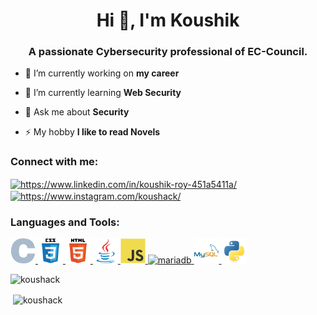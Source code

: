 <!-- ### Hi there 👋


**koushack/koushack** is a ✨ _special_ ✨ repository because its `README.md` (this file) appears on your GitHub profile.

Here are some ideas to get you started:-->
<h1 align="center">Hi 👋, I'm Koushik</h1>
<h3 align="center">A passionate Cybersecurity professional of EC-Council.</h3>

- 🔭 I’m currently working on **my career**

- 🌱 I’m currently learning **Web Security**

- 💬 Ask me about **Security**

- ⚡ My hobby **I like to read Novels**

<h3 align="left">Connect with me:</h3>
<p align="left">
<a href="https://linkedin.com/in/https://www.linkedin.com/in/koushik-roy-451a5411a/" target="blank"><img align="center" src="https://cdn.jsdelivr.net/npm/simple-icons@3.0.1/icons/linkedin.svg" alt="https://www.linkedin.com/in/koushik-roy-451a5411a/" height="30" width="40" /></a>
<a href="https://instagram.com/https://www.instagram.com/koushack/" target="blank"><img align="center" src="https://cdn.jsdelivr.net/npm/simple-icons@3.0.1/icons/instagram.svg" alt="https://www.instagram.com/koushack/" height="30" width="40" /></a>
</p>

<h3 align="left">Languages and Tools:</h3>
<p align="left"> <a href="https://www.cprogramming.com/" target="_blank"> <img src="https://raw.githubusercontent.com/devicons/devicon/master/icons/c/c-original.svg" alt="c" width="40" height="40"/> </a> <a href="https://www.w3schools.com/css/" target="_blank"> <img src="https://raw.githubusercontent.com/devicons/devicon/master/icons/css3/css3-original-wordmark.svg" alt="css3" width="40" height="40"/> </a> <a href="https://www.w3.org/html/" target="_blank"> <img src="https://raw.githubusercontent.com/devicons/devicon/master/icons/html5/html5-original-wordmark.svg" alt="html5" width="40" height="40"/> </a> <a href="https://www.java.com" target="_blank"> <img src="https://raw.githubusercontent.com/devicons/devicon/master/icons/java/java-original.svg" alt="java" width="40" height="40"/> </a> <a href="https://developer.mozilla.org/en-US/docs/Web/JavaScript" target="_blank"> <img src="https://raw.githubusercontent.com/devicons/devicon/master/icons/javascript/javascript-original.svg" alt="javascript" width="40" height="40"/> </a> <a href="https://mariadb.org/" target="_blank"> <img src="https://www.vectorlogo.zone/logos/mariadb/mariadb-icon.svg" alt="mariadb" width="40" height="40"/> </a> <a href="https://www.mysql.com/" target="_blank"> <img src="https://raw.githubusercontent.com/devicons/devicon/master/icons/mysql/mysql-original-wordmark.svg" alt="mysql" width="40" height="40"/> </a> <a href="https://www.python.org" target="_blank"> <img src="https://raw.githubusercontent.com/devicons/devicon/master/icons/python/python-original.svg" alt="python" width="40" height="40"/> </a> </p>

<p><img align="center-right" src="https://github-readme-stats.vercel.app/api/top-langs?username=koushack&theme=radical&show_icons=true&locale=en&layout=compact" alt="koushack" /></p>

<p>&nbsp;<img align="center" src="https://github-readme-stats.vercel.app/api?username=koushack&theme=chartreuse-dark&show_icons=true&locale=en" alt="koushack" /></p>

